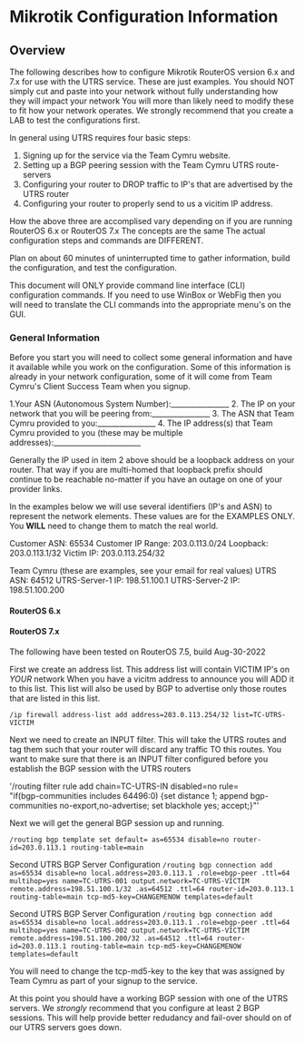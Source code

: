 # Mikrotik Configuration Information

## Overview

The following describes how to configure Mikrotik RouterOS version 6.x and 7.x for use with the UTRS service. 
These are just examples.  You should NOT simply cut and paste into your network without fully understanding how they will impact your network
You will more than likely need to modify these to fit how your network operates. 
We strongly recommend that you create a LAB to test the configurations first.

In general using UTRS requires four basic steps:

1. Signing up for the service via the Team Cymru website.
2. Setting up a BGP peering session with the Team Cymru UTRS route-servers
3. Configuring your router to DROP traffic to IP's that are advertised by the UTRS router
4. Configuring your router to properly send to us a vicitim IP address.

How the above three are accomplised vary depending on if you are running RouterOS 6.x or RouterOS 7.x   The concepts are the same
The actual configuration steps and commands are DIFFERENT.

Plan on about 60 minutes of uninterrupted time to gather information, build the configuration, and test the configuration.

This document will ONLY provide command line interface (CLI) configuration commands.   If you need to use WinBox or WebFig then you will need
to translate the CLI commands into the appropriate menu's on the GUI.


### General Information

Before you start you will need to collect some general information and have it available while you work on the configuration.
Some of this information is already in your network configuration, some of it will come from Team Cymru's Client Success Team when you signup.

1.Your ASN (Autonomous System Number):________________
2. The IP on your network that you will be peering from:________________
3. The ASN that Team Cymru provided to you:________________
4. The IP address(s) that Team Cymru provided to you (these may be multiple addresses):________________________

Generally the IP used in item 2 above should be a loopback address on your router.  That way if you are multi-homed that loopback prefix
should continue to be reachable no-matter if you have an outage on one of your provider links.

In the examples below we will use several identifiers (IP's and ASN) to represent the network elements.
These values are for the EXAMPLES ONLY.  You **WILL** need to change them to match the real world.

Customer ASN: 65534
Customer IP Range:  203.0.113.0/24
Loopback:  203.0.113.1/32
Victim IP:  203.0.113.254/32

Team Cymru (these are examples, see your email for real values)
UTRS ASN: 64512
UTRS-Server-1 IP:  198.51.100.1
UTRS-Server-2 IP:  198.51.100.200

#### RouterOS 6.x


#### RouterOS 7.x

The following have been tested on RouterOS 7.5, build Aug-30-2022


First we create an address list.  This address list will contain VICTIM IP's on *YOUR* network
When you have a vicitm address to announce you will ADD it to this list.
This list will also be used by BGP to advertise only those routes that are listed in this list.


`/ip firewall address-list
add address=203.0.113.254/32 list=TC-UTRS-VICTIM`

Next we need to create an INPUT filter.  This will take the UTRS routes and tag them such that your router will discard any traffic TO this routes.
You want to make sure that there is an INPUT filter configured before you establish the BGP session with the UTRS routers

'/routing filter rule
add chain=TC-UTRS-IN disabled=no rule=\
"if(bgp-communities includes 64496:0) {set distance 1; append bgp-communities no-export,no-advertise; set blackhole yes; accept;}"'

Next we will get the general BGP session up and running.

`/routing bgp template
set default= as=65534 disable=no router-id=203.0.113.1 routing-table=main`

Second UTRS BGP Server Configuration
`/routing bgp connection
add as=65534 disable=no local.address=203.0.113.1 .role=ebgp-peer .ttl=64 multihop=yes name=TC-UTRS-001 output.network=TC-UTRS-VICTIM remote.address=198.51.100.1/32 .as=64512 .ttl=64 router-id=203.0.113.1 routing-table=main tcp-md5-key=CHANGEMENOW templates=default`

Second UTRS BGP Server Configuration
`/routing bgp connection
add as=65534 disable=no local.address=203.0.113.1 .role=ebgp-peer .ttl=64 multihop=yes name=TC-UTRS-002 output.network=TC-UTRS-VICTIM remote.address=198.51.100.200/32 .as=64512 .ttl=64 router-id=203.0.113.1 routing-table=main tcp-md5-key=CHANGEMENOW templates=default`

You will need to change the tcp-md5-key to the key that was assigned by Team Cymru as part of your signup to the service.

At this point you should have a working BGP session with one of the UTRS servers.  We *strongly* recommend that you configure at least 2 
BGP sessions.  This will help provide better redudancy and fail-over should on of our UTRS servers goes down.






